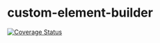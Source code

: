 # custom-element-builder

[![Coverage Status](https://coveralls.io/repos/tmorin/custom-element-builder/badge.svg)](https://coveralls.io/r/tmorin/custom-element-builder)
